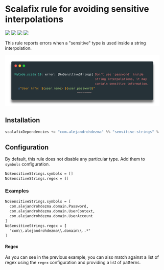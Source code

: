 # Scalafix rule for avoiding sensitive interpolations

[![][github-action-badge]][github-action] [![][maven-badge]][maven] [![][steward-badge]][steward] [![][mergify-badge]][mergify]

This rule reports errors when a "sensitive" type is used inside a string interpolation.

![](./images/lint-example.png)

## Installation

```sbt
scalafixDependencies += "com.alejandrohdezma" %% "sensitive-strings" % "0.2.1"
```

## Configuration

By default, this rule does not disable any particular type. Add them to `symbols` configuration.

```hocon
NoSensitiveStrings.symbols = []
NoSensitiveStrings.regex = []
```

### Examples

```hocon
NoSensitiveStrings.symbols = [
  com.alejandrohdezma.domain.Password,
  com.alejandrohdezma.domain.UserContext,
  com.alejandrohdezma.domain.UserAccount
]
NoSensitiveStrings.regex = [
  "com\\.alejandrohdezma\\.domain\\..*"
]
```

#### Regex

As you can see in the previous example, you can also match against a list of regex using the `regex` configuration and providing a list of patterns.

[github-action]: https://github.com/alejandrohdezma/sbt-fix/actions
[github-action-badge]: https://img.shields.io/endpoint.svg?url=https%3A%2F%2Factions-badge.atrox.dev%2Falejandrohdezma%2Fsbt-fix%2Fbadge%3Fref%3Dmaster&style=flat

[maven]: https://search.maven.org/search?q=g:%20com.alejandrohdezma%20AND%20a:sensitive-strings_2.12
[maven-badge]: https://img.shields.io/maven-central/v/com.alejandrohdezma/sensitive-strings_2.12?color=green

[mergify]: https://mergify.io
[mergify-badge]: https://img.shields.io/endpoint.svg?url=https://gh.mergify.io/badges/alejandrohdezma/sensitive-strings&style=flat

[steward]: https://scala-steward.org
[steward-badge]: https://img.shields.io/badge/Scala_Steward-helping-brightgreen.svg?style=flat&logo=data:image/png;base64,iVBORw0KGgoAAAANSUhEUgAAAA4AAAAQCAMAAAARSr4IAAAAVFBMVEUAAACHjojlOy5NWlrKzcYRKjGFjIbp293YycuLa3pYY2LSqql4f3pCUFTgSjNodYRmcXUsPD/NTTbjRS+2jomhgnzNc223cGvZS0HaSD0XLjbaSjElhIr+AAAAAXRSTlMAQObYZgAAAHlJREFUCNdNyosOwyAIhWHAQS1Vt7a77/3fcxxdmv0xwmckutAR1nkm4ggbyEcg/wWmlGLDAA3oL50xi6fk5ffZ3E2E3QfZDCcCN2YtbEWZt+Drc6u6rlqv7Uk0LdKqqr5rk2UCRXOk0vmQKGfc94nOJyQjouF9H/wCc9gECEYfONoAAAAASUVORK5CYII=